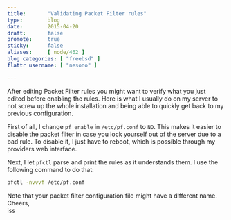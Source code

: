 ```yaml
---
title:       "Validating Packet Filter rules"
type:        blog
date:        2015-04-20
draft:       false
promote:     true
sticky:      false
aliases:     [ node/462 ]
blog categories: [ "freebsd" ]
flattr username: [ "nesono" ]

---
```


<!--more-->
After editing Packet Filter rules you might want to verify what you just edited before enabling the rules.
Here is what I usually do on my server to not screw up the whole installation and being able to quickly get back to my previous configuration.
<!--break-->
First of all, I change `pf_enable` in `/etc/pf.conf` to `NO`.
This makes it easier to disable the packet filter in case you lock yourself out of the server due to a bad rule.
To disable it, I just have to reboot, which is possible through my providers web interface.

Next, I let `pfctl` parse and print the rules as it understands them.
I use the following command to do that:

```bash
pfctl -nvvvf /etc/pf.conf
```

Note that your packet filter configuration file might have a different name.
Cheers,  
iss
